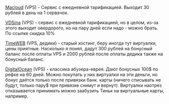 [Macloud](https://macloud.ru/) (VPS) - Сервис с ежедневной тарификацией. Выходит 30 рублей в день на 1 сервачок.

[VDSina](https://vdsina.ru/) (VPS) - сервис с ежедневной тарификацией, но в целом, из-за этого выходит овердорого, но на пару дней если надо - можно брать. По ссылке скидка 10%

[TimeWEB](https://timeweb.com/ru/) (VPS, дедики) - старый хостинг, беру иногда тут виртуалки, цены приятные. Насколько я понял, дадут 300 рублей на бонусный баланс после оплаты VPS и 2000 рублей после оплаты дедика также на бонусный баланс.

[DigitalOcean](https://www.digitalocean.com/) (VPS) - классика абузера-еврея. Дают бонусных 100$ по рефке на 60 дней. Можно покупать у них виртуалки на эти деньги, но бонус даётся только после привязки банк. карты (ничего списывать не будут, только пару$ при привязке снимут и вернут). Виртуалки наотрез отказывается принимать можно заабузить Тиньк на виртуальные карты, например.